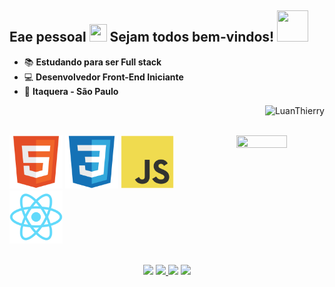 
## Eae pessoal <img height="28" width="28" src="https://github.com/LuanThierry/LuanThierry/blob/master/m%C3%A3ozinha.gif"> Sejam todos bem-vindos!  <img src="https://media.giphy.com/media/wkW0maGDN1eSc/giphy.gif" width="50" height="50"/>
<div float="left">
 
- :books: **Estudando para ser Full stack**
- :computer: **Desenvolvedor Front-End Iniciante**
- :city_sunset: **Itaquera - São Paulo**
</div> 

<p align="right" > <img src="https://komarev.com/ghpvc/?username=LuanThierry" alt="LuanThierry" /> </p>

<div align="center" > 
</div>



<div align="center"><br> 
 <img src="https://i.pinimg.com/originals/51/8a/fb/518afb1d1cdc07eb7d2b1729f03fe91e.gif" width="40%" height="15%"  align="right"/> 
 <div align="left" > 
  <img src="https://raw.githubusercontent.com/devicons/devicon/master/icons/html5/html5-original.svg" width="85" height="85">
  <img src="https://raw.githubusercontent.com/devicons/devicon/master/icons/css3/css3-original.svg"  width="85" height="85">
  <img src="https://raw.githubusercontent.com/devicons/devicon/master/icons/javascript/javascript-original.svg"  width="85" height="85">
  <img src="https://raw.githubusercontent.com/devicons/devicon/master/icons/react/react-original.svg"  width="85" height="85">

</div>
</div>

<div style="display: inline_block" align="center"><br> 
 
<a href="https://wa.me/+5511979741816" target="_blank"><img src="https://img.shields.io/badge/WhatsApp-25D366?style=for-the-badge&logo=whatsapp&logoColor=white" target="_blank"></a> 
<a href="mailto:luanofc2725@gmail.com" target="_blank"><img src="https://img.shields.io/badge/Gmail-D14836?style=for-the-badge&logo=gmail&logoColor=white" target="_blank">
</a>
<a href="https://www.chess.com/member/luanthierry" target="_blank"><img src="https://img.shields.io/badge/-Chess.com-yellowgreen?style=for-the-badge&logo=chess&logoColor=white" target="_blank"></a> 
 <a href="https://www.linkedin.com/in/luantom27/"><img src="https://img.shields.io/badge/LinkedIn-0077B5?style=for-the-badge&logo=linkedin&logoColor=white"></a>
 
</div>
